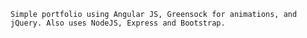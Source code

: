 
    Simple portfolio using Angular JS, Greensock for animations, and jQuery. Also uses NodeJS, Express and Bootstrap.
